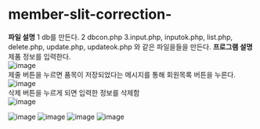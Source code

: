 # member-slit-correction-
**파일 설명**
1 db를 만든다.
2 dbcon.php
3.input.php, inputok.php, list.php, delete.php, update.php, updateok.php 와 같은 파일을들을 만든다.
**프로그램 설명**
제품 정보를 입력한다.<br>
![image](https://user-images.githubusercontent.com/102715143/173334093-397ae9a2-b7b5-42d8-87f0-dd33eb9c2458.png)<br>
제줄 버튼을 누르면 품목이 저장되었다는 메시지를 통해 회원목록 버튼을 누른다.<br>
![image](https://user-images.githubusercontent.com/102715143/173334113-26bc4d8b-77b3-4d7b-a9d9-5b8a45087d70.png)<br>
삭제 버튼을 누르게 되면 입력한 정보를 삭제함<br>
![image](https://user-images.githubusercontent.com/102715143/173334140-aa030f62-c5e3-4b51-a02c-12fe9c440f55.png)<br>

![image](https://user-images.githubusercontent.com/102715143/173334170-dd094ef0-08b8-4114-8d99-dbb4d582cedf.png)
![image](https://user-images.githubusercontent.com/102715143/173334222-e17fbb77-50bc-41f1-a904-6c96cebaa2ea.png)
![image](https://user-images.githubusercontent.com/102715143/173334255-d6f2fb5c-313e-4484-93a6-e61e0488fa17.png)
![image](https://user-images.githubusercontent.com/102715143/173334279-7934ffe6-9562-4eda-ad52-9a10d4e46610.png)






